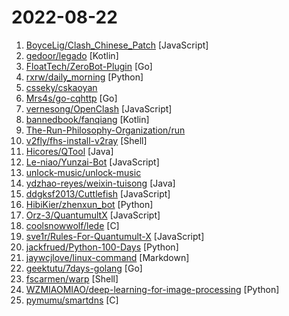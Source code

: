 # 2022-08-22

1. [BoyceLig/Clash_Chinese_Patch](https://github.com/BoyceLig/Clash_Chinese_Patch "Clash For Windows 汉化补丁和汉化脚本") [JavaScript]
2. [gedoor/legado](https://github.com/gedoor/legado "Legado 3.0 Book Reader with powerful controls & full functions❤️阅读3.0, 阅读是一款可以自定义来源阅读网络内容的工具，为广大网络文学爱好者提供一种方便、快捷舒适的试读体验。") [Kotlin]
3. [FloatTech/ZeroBot-Plugin](https://github.com/FloatTech/ZeroBot-Plugin "基于 ZeroBot 的 OneBot 插件") [Go]
4. [rxrw/daily_morning](https://github.com/rxrw/daily_morning "给别人家的女朋友发早安") [Python]
5. [csseky/cskaoyan](https://github.com/csseky/cskaoyan "提供计算机考研和软件工程考研专业的各个学校 考研真题") 
6. [Mrs4s/go-cqhttp](https://github.com/Mrs4s/go-cqhttp "cqhttp的golang实现，轻量、原生跨平台.") [Go]
7. [vernesong/OpenClash](https://github.com/vernesong/OpenClash "A Clash Client For OpenWrt") [JavaScript]
8. [bannedbook/fanqiang](https://github.com/bannedbook/fanqiang "翻墙-科学上网") [Kotlin]
9. [The-Run-Philosophy-Organization/run](https://github.com/The-Run-Philosophy-Organization/run "润学全球官方指定GITHUB，整理润学宗旨、纲领、理论和各类润之实例；解决为什么润，润去哪里，怎么润三大问题； 并成为新中国人的核心宗教，核心信念。") 
10. [v2fly/fhs-install-v2ray](https://github.com/v2fly/fhs-install-v2ray "Bash script for installing V2Ray in operating systems such as Debian / CentOS / Fedora / openSUSE that support systemd") [Shell]
11. [Hicores/QTool](https://github.com/Hicores/QTool "QQ工具模块") [Java]
12. [Le-niao/Yunzai-Bot](https://github.com/Le-niao/Yunzai-Bot "原神QQ群机器人，通过米游社接口，查询原神游戏信息，快速生成图片返回") [JavaScript]
13. [unlock-music/unlock-music](https://github.com/unlock-music/unlock-music "Unlock encrypted music file in browser. 在浏览器中解锁加密的音乐文件。") 
14. [ydzhao-reyes/weixin-tuisong](https://github.com/ydzhao-reyes/weixin-tuisong "") [Java]
15. [ddgksf2013/Cuttlefish](https://github.com/ddgksf2013/Cuttlefish "Scripts for self-use, ⛔️ fork") [JavaScript]
16. [HibiKier/zhenxun_bot](https://github.com/HibiKier/zhenxun_bot "基于 Nonebot2 和 go-cqhttp 开发，以 postgresql 作为数据库，非常可爱的绪山真寻bot") [Python]
17. [Orz-3/QuantumultX](https://github.com/Orz-3/QuantumultX "") [JavaScript]
18. [coolsnowwolf/lede](https://github.com/coolsnowwolf/lede "Lean's OpenWrt source") [C]
19. [sve1r/Rules-For-Quantumult-X](https://github.com/sve1r/Rules-For-Quantumult-X "适用于 Quantumult X 规则整理集合. 所有内容源自 互联网,仅作为收集和整理") [JavaScript]
20. [jackfrued/Python-100-Days](https://github.com/jackfrued/Python-100-Days "Python - 100天从新手到大师") [Python]
21. [jaywcjlove/linux-command](https://github.com/jaywcjlove/linux-command "Linux命令大全搜索工具，内容包含Linux命令手册、详解、学习、搜集。https://git.io/linux") [Markdown]
22. [geektutu/7days-golang](https://github.com/geektutu/7days-golang "7 days golang programs from scratch (web framework Gee, distributed cache GeeCache, object relational mapping ORM framework GeeORM, rpc framework GeeRPC etc) 7天用Go动手写/从零实现系列") [Go]
23. [fscarmen/warp](https://github.com/fscarmen/warp "WARP one-click script. Add an IPv4, IPv6 or dual-stack CloudFlare WARP network interface and Socks5 proxy for VPS. 一键脚本") [Shell]
24. [WZMIAOMIAO/deep-learning-for-image-processing](https://github.com/WZMIAOMIAO/deep-learning-for-image-processing "deep learning for image processing including classification and object-detection etc.") [Python]
25. [pymumu/smartdns](https://github.com/pymumu/smartdns "A local DNS server to obtain the fastest website IP for the best Internet experience， 一个本地DNS服务器，获取最快的网站IP，获得最佳上网体验。") [C]
